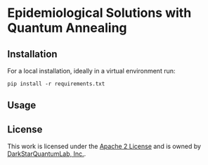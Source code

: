 # Epidemiological Solutions with Quantum Annealing

## 

## Installation

For a local installation, ideally in a virtual environment run:

    pip install -r requirements.txt

## Usage

## License

This work is licensed under the [Apache 2 License](https://www.apache.org/licenses/LICENSE-2.0) and is owned by [DarkStarQuantumLab, Inc.](https://github.com/DarkStarQuantumLab). 
